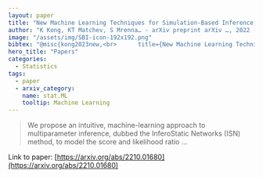 ```yaml
---
layout: paper
title: "New Machine Learning Techniques for Simulation-Based Inference: InferoStatic Nets, Kernel Score Estimation, and Kernel Likelihood Ratio Estimation"
author: "K Kong, KT Matchev, S Mrenna… - arXiv preprint arXiv …, 2022 - arxiv.org"
image: "/assets/img/SBI-icon-192x192.png"
bibtex: "@misc{kong2023new,<br>      title={New Machine Learning Techniques for Simulation-Based Inference: InferoStatic Nets, Kernel Score Estimation, and Kernel Likelihood Ratio Estimation}, <br>      author={Kyoungchul Kong and Konstantin T. Matchev and Stephen Mrenna and Prasanth Shyamsundar},<br>      year={2023},<br>      eprint={2210.01680},<br>      archivePrefix={arXiv},<br>      primaryClass={stat.ML}<br>}"
hero_title: "Papers"
categories:
  - Statistics
tags:
  - paper
  - arxiv_category:
    name: stat.ML
    tooltip: Machine Learning
---
```

>We propose an intuitive, machine-learning approach to multiparameter inference, dubbed the InferoStatic Networks (ISN) method, to model the score and likelihood ratio …

Link to paper: [https://arxiv.org/abs/2210.01680](https://arxiv.org/abs/2210.01680)


